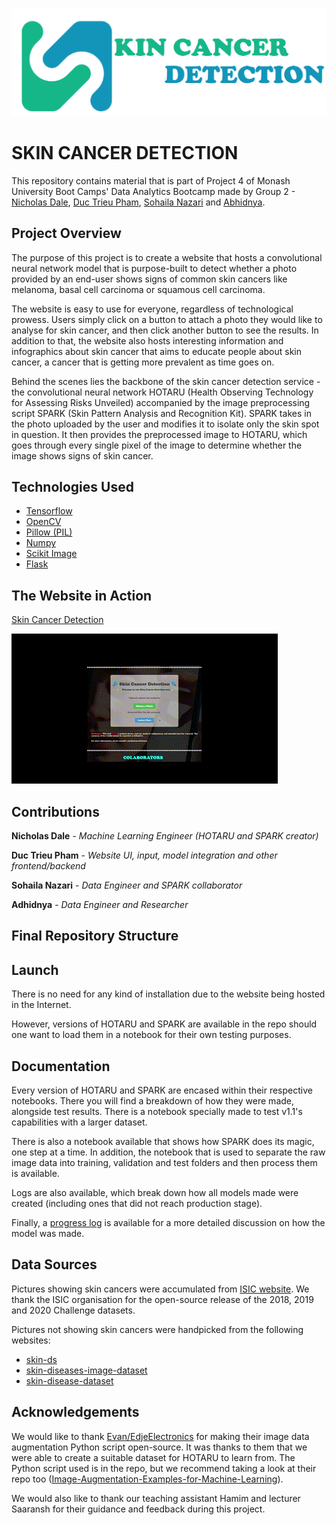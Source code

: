 ![Project Image](app/static/images/icon.png)
# SKIN CANCER DETECTION
This repository contains material that is part of Project 4 of Monash University Boot Camps' Data Analytics Bootcamp made by Group 2 - [Nicholas Dale](https://github.com/falconpunch082), [Duc Trieu Pham](https://github.com/Lilydales), [Sohaila Nazari](https://github.com/S-haila) and [Abhidnya](https://github.com/Abhidnya05).

## Project Overview

The purpose of this project is to create a website that hosts a convolutional neural network model that is purpose-built to detect whether a photo provided by an end-user shows signs of common skin cancers like melanoma, basal cell carcinoma or squamous cell carcinoma.

The website is easy to use for everyone, regardless of technological prowess. Users simply click on a button to attach a photo they would like to analyse for skin cancer, and then click another button to see the results. In addition to that, the website also hosts interesting information and infographics about skin cancer that aims to educate people about skin cancer, a cancer that is getting more prevalent as time goes on.

Behind the scenes lies the backbone of the skin cancer detection service - the convolutional neural network HOTARU (Health Observing Technology for Assessing Risks Unveiled) accompanied by the image preprocessing script SPARK (Skin Pattern Analysis and Recognition Kit). SPARK takes in the photo uploaded by the user and modifies it to isolate only the skin spot in question. It then provides the preprocessed image to HOTARU, which goes through every single pixel of the image to determine whether the image shows signs of skin cancer.

## Technologies Used
- [Tensorflow](https://www.tensorflow.org/api_docs/python/tf)
- [OpenCV](https://docs.opencv.org/4.x/index.html)
- [Pillow (PIL)](https://pillow.readthedocs.io/en/stable/)
- [Numpy](https://numpy.org/doc/)
- [Scikit Image](https://scikit-image.org/docs/stable/)
- [Flask](https://flask.palletsprojects.com/en/3.0.x/)

## The Website in Action

[Skin Cancer Detection](https://skindetector.pythonanywhere.com/)

![Instruction](app/static/images/instruction.gif)
## Contributions

**Nicholas Dale** - *Machine Learning Engineer (HOTARU and SPARK creator)*

**Duc Trieu Pham** - *Website UI, input, model integration and other frontend/backend*

**Sohaila Nazari** - *Data Engineer and SPARK collaborator*

**Adhidnya** - *Data Engineer and Researcher*

## Final Repository Structure


## Launch

There is no need for any kind of installation due to the website being hosted in the Internet.

However, versions of HOTARU and SPARK are available in the repo should one want to load them in a notebook for their own testing purposes.

## Documentation

Every version of HOTARU and SPARK are encased within their respective notebooks. There you will find a breakdown of how they were made, alongside test results. There is a notebook specially made to test v1.1's capabilities with a larger dataset.

There is also a notebook available that shows how SPARK does its magic, one step at a time. In addition, the notebook that is used to separate the raw image data into training, validation and test folders and then process them is available.

Logs are also available, which break down how all models made were created (including ones that did not reach production stage).

Finally, a [progress log](https://github.com/falconpunch082/skin-cancer-detection/blob/nick/HOTARU%20Model%20Creation%20Progress%20Log.docx) is available for a more detailed discussion on how the model was made.

## Data Sources

Pictures showing skin cancers were accumulated from [ISIC website](https://api.isic-archive.com/collections/70/). We thank the ISIC organisation for the open-source release of the 2018, 2019 and 2020 Challenge datasets.

Pictures not showing skin cancers were handpicked from the following websites:
-	[skin-ds](https://www.kaggle.com/datasets/ahmedxc4/skin-ds)
-	[skin-diseases-image-dataset](https://www.kaggle.com/datasets/ismailpromus/skin-diseases-image-dataset )
-	[skin-disease-dataset](https://www.kaggle.com/datasets/subirbiswas19/skin-disease-dataset )

## Acknowledgements

We would like to thank [Evan/EdjeElectronics](https://github.com/EdjeElectronics) for making their image data augmentation Python script open-source. It was thanks to them that we were able to create a suitable dataset for HOTARU to learn from. The Python script used is in the repo, but we recommend taking a look at their repo too ([Image-Augmentation-Examples-for-Machine-Learning](https://github.com/EdjeElectronics/Image-Augmentation-Examples-for-Machine-Learning/tree/master)).

We would also like to thank our teaching assistant Hamim and lecturer Saaransh for their guidance and feedback during this project.
